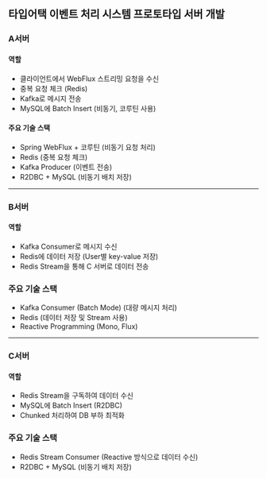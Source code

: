 ## 타입어택 이벤트 처리 시스템 프로토타입 서버 개발

### A서버
#### 역할
- 클라이언트에서 WebFlux 스트리밍 요청을 수신
- 중복 요청 체크 (Redis)
- Kafka로 메시지 전송
- MySQL에 Batch Insert (비동기, 코루틴 사용)
#### 주요 기술 스택
- Spring WebFlux + 코루틴 (비동기 요청 처리)
- Redis (중복 요청 체크)
- Kafka Producer (이벤트 전송)
- R2DBC + MySQL (비동기 배치 저장)
---
### B서버
#### 역할
- Kafka Consumer로 메시지 수신
- Redis에 데이터 저장 (User별 key-value 저장)
- Redis Stream을 통해 C 서버로 데이터 전송
### 주요 기술 스택
- Kafka Consumer (Batch Mode) (대량 메시지 처리)
- Redis (데이터 저장 및 Stream 사용)
- Reactive Programming (Mono, Flux)
---
### C서버
#### 역할
- Redis Stream을 구독하여 데이터 수신
- MySQL에 Batch Insert (R2DBC)
- Chunked 처리하여 DB 부하 최적화
### 주요 기술 스택
- Redis Stream Consumer (Reactive 방식으로 데이터 수신)
- R2DBC + MySQL (비동기 배치 저장)
